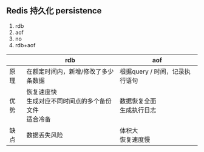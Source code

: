 ## Redis 持久化 persistence

1. rdb
2. aof
3. no
4. rdb+aof

|      | rdb                                                        | aof                            |
| ---- | ---------------------------------------------------------- | ------------------------------ |
| 原理 | 在额定时间内，新增/修改了多少条数据                        | 根据query / 时间，记录执行语句 |
| 优势 | 恢复速度快<br>生成对应不同时间点的多个备份文件<br>适合冷备 | 数据恢复全面<br>生成执行日志   |
| 缺点 | 数据丢失风险                                               | 体积大<br>恢复速度慢           |

## 